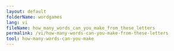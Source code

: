```yaml
---
layout: default
folderName: wordgames
lang: vi
fileName: how_many_words_can_you_make_from_these_letters
permalink: /vi/how-many-words-can-you-make-from-these-letters
tool: how-many-words-can-you-make
---
```

